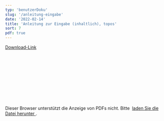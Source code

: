 ```yaml
---
typ: 'benutzerDoku'
slug: '/anleitung-eingabe'
date: '2022-02-14'
title: 'Anleitung zur Eingabe (inhaltlich), topos'
sort: 7
pdf: true
---
```


<a class="pdf-download-link" rel="noopener noreferrer" href="https://ucarecdn.com/a6435d2d-a3dd-47ee-adae-25f3f47b5bc6/APFloraDB_Anleitung_inhaltlich_topos_20220214.pdf" target="_blank">Download-Link</a>

<object data="https://ucarecdn.com/a6435d2d-a3dd-47ee-adae-25f3f47b5bc6/APFloraDB_Anleitung_inhaltlich_topos_20220214.pdf" type="application/pdf" width="100%" height="100%" margin-left="-12" margin-right="-12">
<embed src="https://ucarecdn.com/a6435d2d-a3dd-47ee-adae-25f3f47b5bc6/APFloraDB_Anleitung_inhaltlich_topos_20220214.pdf">

<p>
Dieser Browser unterstützt die Anzeige von PDFs nicht. Bitte&nbsp;
<a rel="noopener noreferrer" href="https://ucarecdn.com/a6435d2d-a3dd-47ee-adae-25f3f47b5bc6/APFloraDB_Anleitung_inhaltlich_topos_20220214.pdf" target="_blank">
laden Sie die Datei herunter
</a>.
</p>
</embed>
</object>
